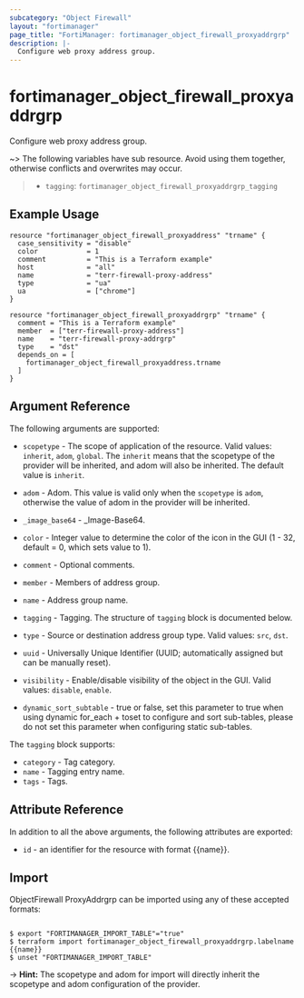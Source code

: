 ```yaml
---
subcategory: "Object Firewall"
layout: "fortimanager"
page_title: "FortiManager: fortimanager_object_firewall_proxyaddrgrp"
description: |-
  Configure web proxy address group.
---
```


# fortimanager_object_firewall_proxyaddrgrp
Configure web proxy address group.

~> The following variables have sub resource. Avoid using them together, otherwise conflicts and overwrites may occur.
>- `tagging`: `fortimanager_object_firewall_proxyaddrgrp_tagging`



## Example Usage

```hcl
resource "fortimanager_object_firewall_proxyaddress" "trname" {
  case_sensitivity = "disable"
  color            = 1
  comment          = "This is a Terraform example"
  host             = "all"
  name             = "terr-firewall-proxy-address"
  type             = "ua"
  ua               = ["chrome"]
}

resource "fortimanager_object_firewall_proxyaddrgrp" "trname" {
  comment = "This is a Terraform example"
  member  = ["terr-firewall-proxy-address"]
  name    = "terr-firewall-proxy-addrgrp"
  type    = "dst"
  depends_on = [
    fortimanager_object_firewall_proxyaddress.trname
  ]
}
```

## Argument Reference


The following arguments are supported:

* `scopetype` - The scope of application of the resource. Valid values: `inherit`, `adom`, `global`. The `inherit` means that the scopetype of the provider will be inherited, and adom will also be inherited. The default value is `inherit`.
* `adom` - Adom. This value is valid only when the `scopetype` is `adom`, otherwise the value of adom in the provider will be inherited.

* `_image_base64` - _Image-Base64.
* `color` - Integer value to determine the color of the icon in the GUI (1 - 32, default = 0, which sets value to 1).
* `comment` - Optional comments.
* `member` - Members of address group.
* `name` - Address group name.
* `tagging` - Tagging. The structure of `tagging` block is documented below.
* `type` - Source or destination address group type. Valid values: `src`, `dst`.

* `uuid` - Universally Unique Identifier (UUID; automatically assigned but can be manually reset).
* `visibility` - Enable/disable visibility of the object in the GUI. Valid values: `disable`, `enable`.

* `dynamic_sort_subtable` - true or false, set this parameter to true when using dynamic for_each + toset to configure and sort sub-tables, please do not set this parameter when configuring static sub-tables.

The `tagging` block supports:

* `category` - Tag category.
* `name` - Tagging entry name.
* `tags` - Tags.


## Attribute Reference

In addition to all the above arguments, the following attributes are exported:
* `id` - an identifier for the resource with format {{name}}.

## Import

ObjectFirewall ProxyAddrgrp can be imported using any of these accepted formats:
```

$ export "FORTIMANAGER_IMPORT_TABLE"="true"
$ terraform import fortimanager_object_firewall_proxyaddrgrp.labelname {{name}}
$ unset "FORTIMANAGER_IMPORT_TABLE"
```
-> **Hint:** The scopetype and adom for import will directly inherit the scopetype and adom configuration of the provider.
